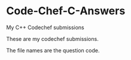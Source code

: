 # Code-Chef-C-Answers
My C++ Codechef submissions

These are my codechef submissions.

The file names are the question code.
